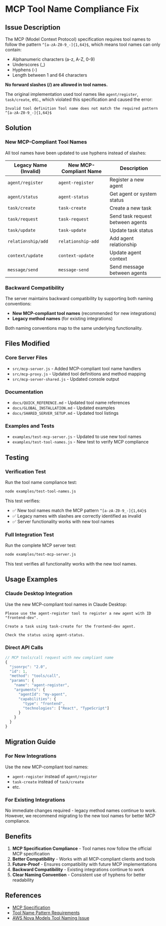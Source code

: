 # MCP Tool Name Compliance Fix

## Issue Description

The MCP (Model Context Protocol) specification requires tool names to follow the pattern `^[a-zA-Z0-9_-]{1,64}$`, which means tool names can only contain:
- Alphanumeric characters (a-z, A-Z, 0-9)
- Underscores (_)
- Hyphens (-)
- Length between 1 and 64 characters

**No forward slashes (/) are allowed in tool names.**

The original implementation used tool names like `agent/register`, `task/create`, etc., which violated this specification and caused the error:

```
Invalid tool definition Tool name does not match the required pattern ^[a-zA-Z0-9_-]{1,64}$
```

## Solution

### New MCP-Compliant Tool Names

All tool names have been updated to use hyphens instead of slashes:

| Legacy Name (Invalid) | New MCP-Compliant Name | Description |
|----------------------|------------------------|-------------|
| `agent/register`     | `agent-register`       | Register a new agent |
| `agent/status`       | `agent-status`         | Get agent or system status |
| `task/create`        | `task-create`          | Create a new task |
| `task/request`       | `task-request`         | Send task request between agents |
| `task/update`        | `task-update`          | Update task status |
| `relationship/add`   | `relationship-add`     | Add agent relationship |
| `context/update`     | `context-update`       | Update agent context |
| `message/send`       | `message-send`         | Send message between agents |

### Backward Compatibility

The server maintains backward compatibility by supporting both naming conventions:
- **New MCP-compliant tool names** (recommended for new integrations)
- **Legacy method names** (for existing integrations)

Both naming conventions map to the same underlying functionality.

## Files Modified

### Core Server Files
- `src/mcp-server.js` - Added MCP-compliant tool name handlers
- `src/mcp-proxy.js` - Updated tool definitions and method mapping
- `src/mcp-server-shared.js` - Updated console output

### Documentation
- `docs/QUICK_REFERENCE.md` - Updated tool name references
- `docs/GLOBAL_INSTALLATION.md` - Updated examples
- `docs/SHARED_SERVER_SETUP.md` - Updated tool listings

### Examples and Tests
- `examples/test-mcp-server.js` - Updated to use new tool names
- `examples/test-tool-names.js` - New test to verify MCP compliance

## Testing

### Verification Test

Run the tool name compliance test:

```bash
node examples/test-tool-names.js
```

This test verifies:
- ✅ New tool names match the MCP pattern `^[a-zA-Z0-9_-]{1,64}$`
- ✅ Legacy names with slashes are correctly identified as invalid
- ✅ Server functionality works with new tool names

### Full Integration Test

Run the complete MCP server test:

```bash
node examples/test-mcp-server.js
```

This test verifies all functionality works with the new tool names.

## Usage Examples

### Claude Desktop Integration

Use the new MCP-compliant tool names in Claude Desktop:

```
Please use the agent-register tool to register a new agent with ID "frontend-dev".

Create a task using task-create for the frontend-dev agent.

Check the status using agent-status.
```

### Direct API Calls

```javascript
// MCP tools/call request with new compliant name
{
  "jsonrpc": "2.0",
  "id": 1,
  "method": "tools/call",
  "params": {
    "name": "agent-register",
    "arguments": {
      "agentId": "my-agent",
      "capabilities": {
        "type": "frontend",
        "technologies": ["React", "TypeScript"]
      }
    }
  }
}
```

## Migration Guide

### For New Integrations
Use the new MCP-compliant tool names:
- `agent-register` instead of `agent/register`
- `task-create` instead of `task/create`
- etc.

### For Existing Integrations
No immediate changes required - legacy method names continue to work. However, we recommend migrating to the new tool names for better MCP compliance.

## Benefits

1. **MCP Specification Compliance** - Tool names now follow the official MCP specification
2. **Better Compatibility** - Works with all MCP-compliant clients and tools
3. **Future-Proof** - Ensures compatibility with future MCP implementations
4. **Backward Compatibility** - Existing integrations continue to work
5. **Clear Naming Convention** - Consistent use of hyphens for better readability

## References

- [MCP Specification](https://github.com/modelcontextprotocol/specification)
- [Tool Name Pattern Requirements](https://github.com/modelcontextprotocol/specification/blob/main/docs/specification/draft/server/tools.mdx)
- [AWS Nova Models Tool Naming Issue](https://repost.aws/questions/QUAye7aPrtTGuQ0an81n2WTQ/aws-nova-models-tools-naming-convention-issue)

